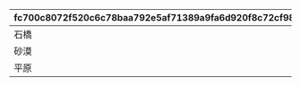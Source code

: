 |fc700c8072f520c6c78baa792e5af71389a9fa6d920f8c72cf98729f5bc68f10|f161055c61fcf312ebecd9e09d889ca3739e981952f6a44fba14bf1f1694c254|73e09bc7ab59d4cd98baee8af1b9de5dab9bfefcdafbcdd0b428858748dd9993|44fb024d439265fc17e7e7c1b2f44b99bad32809a415c3f5d243cd71f6f05ec8|bbb9c0c8fd29d5c6972d89e408fa2b52792d0d360af09f52aa020ddb4454e4b7|
| --- | --- | --- | --- | --- |
|石橋|1|1|1|-400|
|砂漠|2|0|2|-400|
|平原|3|1|3|-400|